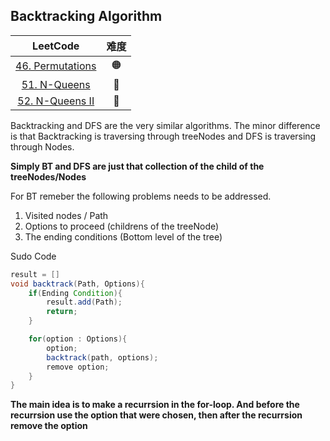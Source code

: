 ## Backtracking Algorithm

|                            LeetCode                             | 难度 |
| :-------------------------------------------------------------: | :--: |
| [46. Permutations](https://leetcode.com/problems/permutations/) |  🟠  |
|     [51. N-Queens](https://leetcode.com/problems/n-queens/)     |  🔴  |
|  [52. N-Queens II](https://leetcode.com/problems/n-queens-ii/)  |  🔴  |

Backtracking and DFS are the very similar algorithms. The minor difference is that Backtracking is traversing through treeNodes and DFS is traversing through Nodes.

**Simply BT and DFS are just that collection of the child of the treeNodes/Nodes**

For BT remeber the following problems needs to be addressed.

1. Visited nodes / Path
2. Options to proceed (childrens of the treeNode)
3. The ending conditions (Bottom level of the tree)

Sudo Code

```java
result = []
void backtrack(Path, Options){
    if(Ending Condition){
        result.add(Path);
        return;
    }

    for(option : Options){
        option;
        backtrack(path, options);
        remove option;
    }
}
```

**The main idea is to make a recurrsion in the for-loop. And before the recurrsion use the option that were chosen, then after the recurrsion remove the option**
